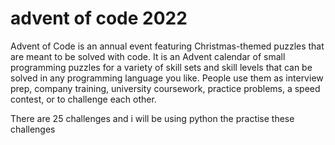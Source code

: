# advent of code 2022

Advent of Code is an annual event featuring Christmas-themed puzzles that are meant to be solved with code. It is an Advent calendar of small programming puzzles for a variety of skill sets and skill levels that can be solved in any programming language you like. People use them as interview prep, company training, university coursework, practice problems, a speed contest, or to challenge each other.

There are 25 challenges and i will be using python the practise these challenges
